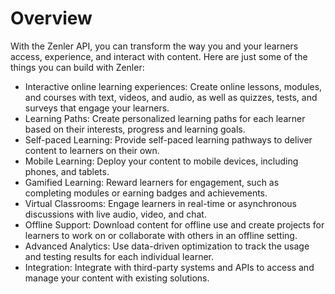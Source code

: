 # Overview

With the Zenler API, you can transform the way you and your learners access,
experience, and interact with content. Here are just some of the things you can
build with Zenler:

- Interactive online learning experiences: Create online lessons, modules, and
  courses with text, videos, and audio, as well as quizzes, tests, and surveys
  that engage your learners.
- Learning Paths: Create personalized learning paths for each learner based on
  their interests, progress and learning goals.
- Self-paced Learning: Provide self-paced learning pathways to deliver content
  to learners on their own.
- Mobile Learning: Deploy your content to mobile devices, including phones, and
  tablets.
- Gamified Learning: Reward learners for engagement, such as completing modules
  or earning badges and achievements.
- Virtual Classrooms: Engage learners in real-time or asynchronous discussions
  with live audio, video, and chat.
- Offline Support: Download content for offline use and create projects for
  learners to work on or collaborate with others in an offline setting.
- Advanced Analytics: Use data-driven optimization to track the usage and
  testing results for each individual learner.
- Integration: Integrate with third-party systems and APIs to access and manage
  your content with existing solutions.
